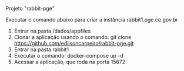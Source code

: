 Projeto "rabbit-pge"

Executar o comando abaixo para criar a instância rabbit1.pge.ce.gov.br

1. Entrar na pasta /dados/appfiles
2. Clonar a aplicação usando o comando:
    git clone https://github.com/edilsoncarneiro/rabbit-pge.git
3. Entrar na pasta rabbit1
4. Executar o comando:
    docker-compose up -d
5. Acessar a aplicação, que roda na porta 15672
